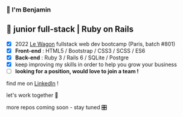 ### 🤝 I'm Benjamin
## 🌱 junior full-stack | Ruby on Rails 

- [x] 2022 [Le Wagon](https://www.lewagon.com/fr/web-development-course/full-time) fullstack web dev bootcamp (Paris, batch #801)
- [x] **Front-end** :  HTML5 / Bootstrap / CSS3 / SCSS / ES6 
- [x] **Back-end** :   Ruby 3 / Rails 6 / SQLite / Postgre
- [x] keep improving my skills in order to help you grow your business
- [ ] **looking for a position, would love to join a team !**

find me on [LinkedIn](https://www.linkedin.com/in/benjamin-salloum/) !

let's work together 🧠

more repos coming soon - stay tuned 🎛️ 



